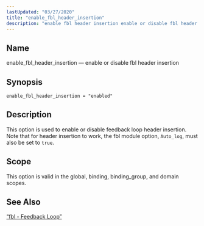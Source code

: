 ```yaml
---
lastUpdated: "03/27/2020"
title: "enable_fbl_header_insertion"
description: "enable fbl header insertion enable or disable fbl header insertion enable fbl header insertion enabled This option is used to enable or disable feedback loop header insertion Note that for header insertion to work the fbl module option Auto log must also be set to true This option is valid..."
---
```


<a name="conf.ref.enable_fbl_header_insertion"></a> 
## Name

enable_fbl_header_insertion — enable or disable fbl header insertion

## Synopsis

`enable_fbl_header_insertion = "enabled"`

<a name="idp24479984"></a> 
## Description

This option is used to enable or disable feedback loop header insertion. Note that for header insertion to work, the fbl module option, `Auto_log`, must also be set to `true`.

<a name="idp24482832"></a> 
## Scope

This option is valid in the global, binding, binding_group, and domain scopes.

<a name="idp24484704"></a> 
## See Also

[“fbl - Feedback Loop”](/momentum/4/modules/fbl)